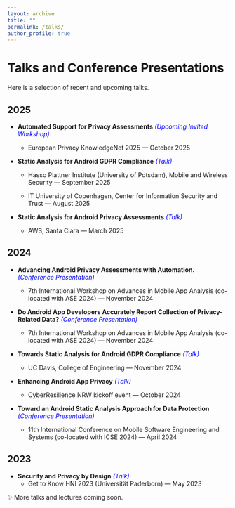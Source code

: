 ```yaml
---
layout: archive
title: ""
permalink: /talks/
author_profile: true
---
```

**Talks and Conference Presentations**
=====

Here is a selection of recent and upcoming talks.  


## 2025

- **Automated Support for Privacy Assessments** <span style="color:blue;">*(Upcoming Invited Workshop)*</span>
  - European Privacy KnowledgeNet 2025 — October 2025  

- **Static Analysis for Android GDPR Compliance**  <span style="color:blue;">*(Talk)*</span>
  - Hasso Plattner Institute (University of Potsdam), Mobile and Wireless Security — September 2025  
  
  - IT University of Copenhagen, Center for Information Security and Trust — August 2025

- **Static Analysis for Android Privacy Assessments** <span style="color:blue;">*(Talk)*</span>
  - AWS, Santa Clara — March 2025  


## 2024

- **Advancing Android Privacy Assessments with Automation.** <span style="color:blue;">*(Conference Presentation)*</span>
  - 7th International Workshop on Advances in Mobile App Analysis (co-located with ASE 2024) — November 2024

- **Do Android App Developers Accurately Report Collection of Privacy-Related Data?** <span style="color:blue;">*(Conference Presentation)*</span>
  - 7th International Workshop on Advances in Mobile App Analysis (co-located with ASE 2024) — November 2024

- **Towards Static Analysis for Android GDPR Compliance** <span style="color:blue;">*(Talk)*</span>
  - UC Davis, College of Engineering — November 2024

- **Enhancing Android App Privacy** <span style="color:blue;">*(Talk)*</span>
  - CyberResilience.NRW kickoff event — October 2024

- **Toward an Android Static Analysis Approach for Data Protection** <span style="color:blue;">*(Conference Presentation)*</span>
  - 11th International Conference on Mobile Software Engineering and Systems (co-located with ICSE 2024) — April 2024

## 2023

- **Security and Privacy by Design** <span style="color:blue;">*(Talk)*</span>
  - Get to Know HNI 2023 (Universität Paderborn) — May 2023 

✨ More talks and lectures coming soon.
